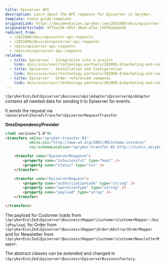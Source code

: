 ```yaml
---
title: Episerver API
description: Learn about the API requests for Episerver in Spryker.
template: howto-guide-template
originalLink: https://documentation.spryker.com/2021080/docs/episerver-api-requests
originalArticleId: 4f75a136-495f-40a9-a75e-156f6adade30
redirect_from:
  - /2021080/docs/episerver-api-requests
  - /2021080/docs/en/episerver-api-requests
  - /docs/episerver-api-requests
  - /docs/en/episerver-api-requests
related:
  - title: Episerver - Integration into a project
    link: docs/scos/user/technology-partners/202009.0/marketing-and-conversion/customer-communication/episerver/integrating-episerver.html
  - title: Episerver - Installation and Configuration
    link: docs/scos/user/technology-partners/202009.0/marketing-and-conversion/customer-communication/episerver/installing-and-configuring-episerver.html
  - title: Episerver - Order referenced commands
    link: docs/scos/user/technology-partners/202009.0/marketing-and-conversion/customer-communication/episerver/technical-details-and-howtos/episerver-order-referenced-commands.html
---
```


`\SprykerEco\Zed\Episerver\Business\Api\Adapter\EpiserverApiAdapter` contains all needed data for sending it to Episerver for events.

It sends the request via `\Generated\Shared\Transfer\EpiserverRequestTransfer`

**OmsDependencyProvider**

```html
<?xml version="1.0"?>
<transfers xmlns="spryker:transfer-01"
           xmlns:xsi="http://www.w3.org/2001/XMLSchema-instance"
           xsi:schemaLocation="spryker:transfer-01 http://static.spryker.com/transfer-01.xsd" >

    <transfer name="EpiserverResponse">
        <property name="isSuccessful" type="bool" />
        <property name="status" type="int" />
    </transfer>

    <transfer name="EpiserverRequest">
        <property name="authorizationCode" type="string" />
        <property name="operationType" type="string" />
        <property name="payload" type="array" />
    </transfer>

</transfers>
```

The payload for Customer loads from `\SprykerEco\Zed\Episerver\Business\Mapper\Customer\CustomerMapper::buildPayload`, for Order from `\SprykerEco\Zed\Episerver\Business\Mapper\Order\AbstractOrderMapper` and for Newsletter from `\SprykerEco\Zed\Episerver\Business\Mapper\Customer\CustomerNewsletterMapper`.

The abstract classes can be extended and changed in `\SprykerEco\Zed\Episerver\Business\EpiserverBusinessFactory`.
